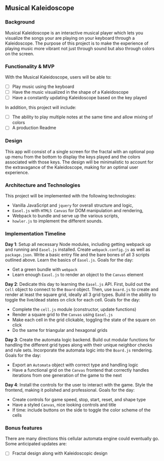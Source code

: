 ## Musical Kaleidoscope

### Background

Musical Kaleidoscope is an interactive musical player which lets you visualize the songs your are playing on your keyboard through a Kaleidoscope. The purpose of this project is to make the experience of playing music more vibrant not just through sound but also through colors on the screen.  

### Functionality & MVP  

With the Musical Kaleidoscope, users will be able to:

- [ ] Play music using the keyboard
- [ ] Have the music visualized in the shape of a Kaleidoscope
- [ ] Have a constantly updating Kaleidoscope based on the key played

In addition, this project will include:

- [ ] The ability to play multiple notes at the same time and allow mixing of colors
- [ ] A production Readme

### Design

This app will consist of a single screen for the fractal with an optional pop up menu from the bottom to display the keys played and the colors associated with those keys. The design will be minimalistic to account for the extravagance of the Kaleidoscope, making for an optimal user experience.

### Architecture and Technologies

This project will be implemented with the following technologies:

- Vanilla JavaScript and `jquery` for overall structure and logic,
- `Easel.js` with `HTML5 Canvas` for DOM manipulation and rendering,
- Webpack to bundle and serve up the various scripts,
- `howler.js` to implement the different sounds.

### Implementation Timeline

**Day 1**: Setup all necessary Node modules, including getting webpack up and running and `Easel.js` installed.  Create `webpack.config.js` as well as `package.json`.  Write a basic entry file and the bare bones of all 3 scripts outlined above.  Learn the basics of `Easel.js`.  Goals for the day:

- Get a green bundle with `webpack`
- Learn enough `Easel.js` to render an object to the `Canvas` element

**Day 2**: Dedicate this day to learning the `Easel.js` API.  First, build out the `Cell` object to connect to the `Board` object.  Then, use `board.js` to create and render at least the square grid, ideally all 3 grid types.  Build in the ability to toggle the live/dead states on click for each cell.  Goals for the day:

- Complete the `cell.js` module (constructor, update functions)
- Render a square grid to the `Canvas` using `Easel.js`
- Make each cell in the grid clickable, toggling the state of the square on click
- Do the same for triangular and hexagonal grids

**Day 3**: Create the automata logic backend.  Build out modular functions for handling the different grid types along with their unique neighbor checks and rule sets.  Incorporate the automata logic into the `Board.js` rendering.  Goals for the day:

- Export an `Automata` object with correct type and handling logic
- Have a functional grid on the `Canvas` frontend that correctly handles iterations from one generation of the game to the next


**Day 4**: Install the controls for the user to interact with the game.  Style the frontend, making it polished and professional.  Goals for the day:

- Create controls for game speed, stop, start, reset, and shape type
- Have a styled `Canvas`, nice looking controls and title
- If time: include buttons on the side to toggle the color scheme of the cells


### Bonus features

There are many directions this cellular automata engine could eventually go.  Some anticipated updates are:

- [ ] Fractal design along with Kaleidoscopic design
